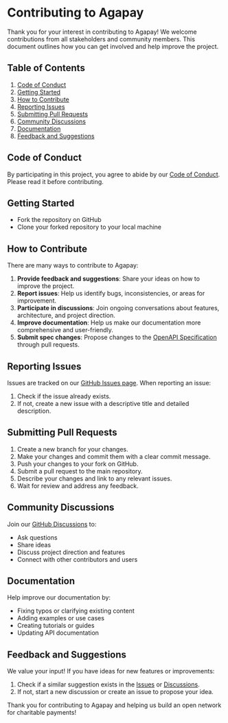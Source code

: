 # Contributing to Agapay

Thank you for your interest in contributing to Agapay! We welcome contributions from all stakeholders and community members. This document outlines how you can get involved and help improve the project.

## Table of Contents

1. [Code of Conduct](#code-of-conduct)
2. [Getting Started](#getting-started)
3. [How to Contribute](#how-to-contribute)
4. [Reporting Issues](#reporting-issues)
5. [Submitting Pull Requests](#submitting-pull-requests)
6. [Community Discussions](#community-discussions)
7. [Documentation](#documentation)
8. [Feedback and Suggestions](#feedback-and-suggestions)

## Code of Conduct

By participating in this project, you agree to abide by our [Code of Conduct](CODE_OF_CONDUCT.md). Please read it before contributing.

## Getting Started

- Fork the repository on GitHub
- Clone your forked repository to your local machine

## How to Contribute

There are many ways to contribute to Agapay:

1. **Provide feedback and suggestions**: Share your ideas on how to improve the project.
2. **Report issues**: Help us identify bugs, inconsistencies, or areas for improvement.
3. **Participate in discussions**: Join ongoing conversations about features, architecture, and project direction.
4. **Improve documentation**: Help us make our documentation more comprehensive and user-friendly.
5. **Submit spec changes**: Propose changes to the [OpenAPI Specification](https://swagger.io/specification/) through pull requests.

## Reporting Issues

Issues are tracked on our [GitHub Issues page](https://github.com/chariot-giving/agapay/issues). When reporting an issue:

1. Check if the issue already exists.
2. If not, create a new issue with a descriptive title and detailed description.

## Submitting Pull Requests

1. Create a new branch for your changes.
2. Make your changes and commit them with a clear commit message.
3. Push your changes to your fork on GitHub.
4. Submit a pull request to the main repository.
5. Describe your changes and link to any relevant issues.
6. Wait for review and address any feedback.

## Community Discussions

Join our [GitHub Discussions](https://github.com/chariot-giving/agapay/discussions) to:

- Ask questions
- Share ideas
- Discuss project direction and features
- Connect with other contributors and users

## Documentation

Help improve our documentation by:

- Fixing typos or clarifying existing content
- Adding examples or use cases
- Creating tutorials or guides
- Updating API documentation

## Feedback and Suggestions

We value your input! If you have ideas for new features or improvements:

1. Check if a similar suggestion exists in the [Issues](https://github.com/chariot-giving/agapay/issues) or [Discussions](https://github.com/chariot-giving/agapay/discussions).
2. If not, start a new discussion or create an issue to propose your idea.

Thank you for contributing to Agapay and helping us build an open network for charitable payments!
